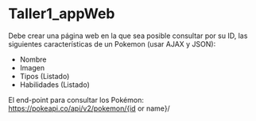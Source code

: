 # Taller1_appWeb

Debe crear una página web en la que sea posible consultar por su ID, las siguientes características de un Pokemon (usar AJAX y JSON):

- Nombre
- Imagen
- Tipos (Listado)
- Habilidades (Listado)


El end-point para consultar los Pokémon: https://pokeapi.co/api/v2/pokemon/{id or name}/

